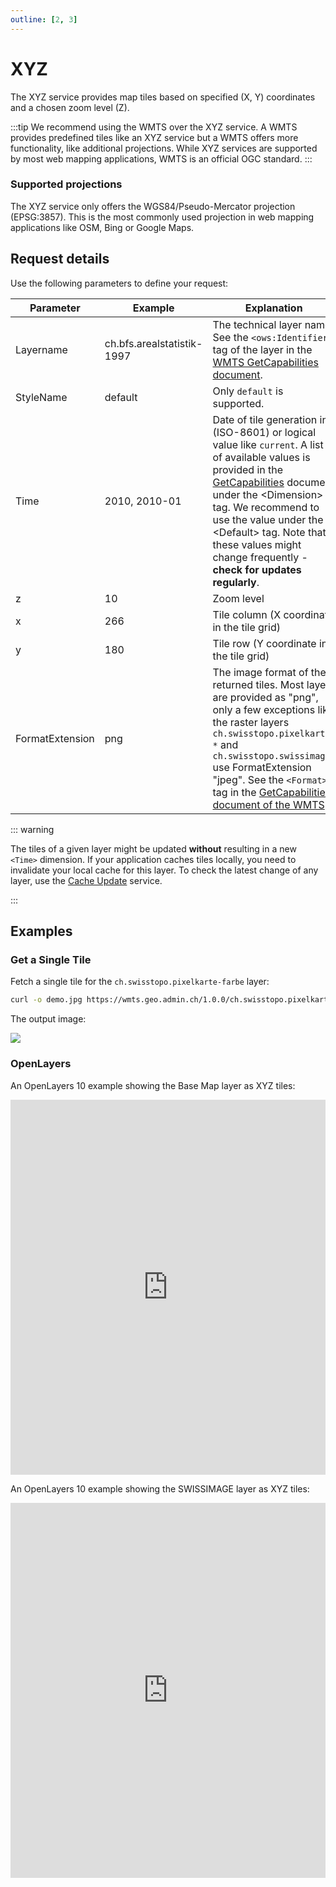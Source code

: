 ```yaml
---
outline: [2, 3]
---
```


# XYZ

The XYZ service provides map tiles based on specified (X, Y) coordinates and a chosen zoom level (Z).

<ApiCodeBlock url="https://wmts.geo.admin.ch/1.0.0/{LayerName}/{StyleName}/{Time}/3857/{z}/{x}/{y}.{FormatExtension}" method="GET" />

:::tip
We recommend using the WMTS over the XYZ service. A WMTS provides predefined tiles like an XYZ service but a WMTS offers more functionality, like additional projections. While XYZ services are supported by most web mapping applications, WMTS is an official OGC standard.
:::

### Supported projections

The XYZ service only offers the WGS84/Pseudo-Mercator projection (EPSG:3857). This is the most commonly used projection in web mapping applications like OSM, Bing or Google Maps.

## Request details

Use the following parameters to define your request:

| Parameter       | Example                    | Explanation                                                                                                                                                                                                                                                                                                                                                                       |
| --------------- | -------------------------- | --------------------------------------------------------------------------------------------------------------------------------------------------------------------------------------------------------------------------------------------------------------------------------------------------------------------------------------------------------------------------------- |
| Layername       | ch.bfs.arealstatistik-1997 | The technical layer name. See the `<ows:Identifier>` tag of the layer in the [WMTS GetCapabilities document](/docs/wmts.md#getcapabilities).                                                                                                                                                                                                                                      |
| StyleName       | default                    | Only `default` is supported.                                                                                                                                                                                                                                                                                                                                                      |
| Time            | 2010, 2010-01              | Date of tile generation in (ISO-8601) or logical value like `current`. A list of available values is provided in the [GetCapabilities](//wmts.geo.admin.ch/EPSG/3857/1.0.0/WMTSCapabilities.xml) document under the \<Dimension\> tag. We recommend to use the value under the \<Default\> tag. Note that these values might change frequently - **check for updates regularly**. |
| z               | 10                         | Zoom level                                                                                                                                                                                                                                                                                                                                                                        |
| x               | 266                        | Tile column (X coordinate in the tile grid)                                                                                                                                                                                                                                                                                                                                       |
| y               | 180                        | Tile row (Y coordinate in the tile grid)                                                                                                                                                                                                                                                                                                                                          |
| FormatExtension | png                        | The image format of the returned tiles. Most layers are provided as "png", only a few exceptions like the raster layers `ch.swisstopo.pixelkarte-*` and `ch.swisstopo.swissimage*` use FormatExtension "jpeg". See the `<Format>` tag in the [GetCapabilities document of the WMTS](https://wmts.geo.admin.ch/EPSG/3857/1.0.0/WMTSCapabilities.xml).                              |

::: warning

The tiles of a given layer might be updated **without** resulting in a new `<Time>` dimension.
If your application caches tiles locally, you need to invalidate your local cache for this layer.
To check the latest change of any layer, use the [Cache Update](/docs/wmts#cache-update) service.

:::

## Examples

### Get a Single Tile

Fetch a single tile for the `ch.swisstopo.pixelkarte-farbe` layer:

```bash
curl -o demo.jpg https://wmts.geo.admin.ch/1.0.0/ch.swisstopo.pixelkarte-farbe/default/current/3857/9/266/180.jpeg
```

The output image:

<img src="https://wmts.geo.admin.ch/1.0.0/ch.swisstopo.pixelkarte-farbe/default/current/3857/9/266/180.jpeg" />

### OpenLayers

An OpenLayers 10 example showing the Base Map layer as XYZ tiles:

<iframe height="600" style="width: 100%;" scrolling="no" src="https://codepen.io/geoadmin/embed/GgpXMyg?default-tab=js%2Cresult&editable=true" frameborder="no" loading="lazy" allowtransparency="true" allowfullscreen="true">
</iframe>

<br/>

An OpenLayers 10 example showing the SWISSIMAGE layer as XYZ tiles:

<iframe height="600" style="width: 100%;" scrolling="no" src="https://codepen.io/geoadmin/embed/YPyOxoR?default-tab=js%2Cresult&editable=true" frameborder="no" loading="lazy" allowtransparency="true" allowfullscreen="true">
</iframe>
